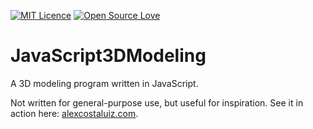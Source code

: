 [![MIT Licence](https://badges.frapsoft.com/os/mit/mit.svg?v=103)](https://opensource.org/licenses/mit-license.php)
[![Open Source Love](https://badges.frapsoft.com/os/v1/open-source.svg?v=103)](https://github.com/ellerbrock/open-source-badges/)

# JavaScript3DModeling
A 3D modeling program written in JavaScript.

Not written for general-purpose use, but useful for inspiration. See it in action here: [alexcostaluiz.com](http://alexcostaluiz.com).
